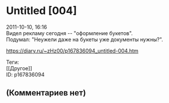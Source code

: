 Untitled [004]
==============

  
2011-10-10, 16:16  
 Видел рекламу сегодня -- "оформление букетов".   
 Подумал: "Неужели даже на букеты уже документы нужны?".   
  
<https://diary.ru/~zHz00/p167836094_untitled-004.htm>  
  
Теги:  
[[Другое]]  
ID: p167836094  


(Комментариев нет)
------------------